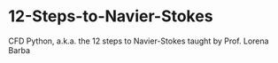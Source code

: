 # 12-Steps-to-Navier-Stokes
CFD Python, a.k.a. the 12 steps to Navier-Stokes taught by Prof. Lorena Barba
